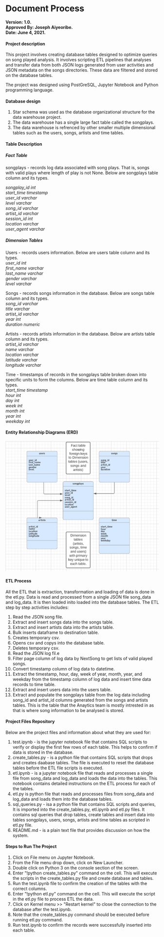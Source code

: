# Document Process

**Version: 1.0.**<br>
**Approved By: Joseph Aiyeoribe.**<br>
**Date: June 4, 2021.**<br>

#### Project description
This project involves creating database tables designed to optimize queries on song played analysis. It involves scripting ETL pipelines that analyses and transfer data from both JSON logs generated from user activities and JSON metadata on the songs directories. These data are filtered and stored on the database tables.

The project was designed using PostGreSQL, Jupyter Notebook and Python programming language.

#### Database design
1. Star schema was used as the database organizational structure for the data warehouse project. 
2. The data warehouse has a single large fact table called the songplays.
3. The data warehouse is refrenced by other smaller multiple dimensional tables such as the users, songs, artists and time tables.

#### Table Description
##### Fact Table
songplays - records log data associated with song plays. That is, songs with valid plays where length of play is not None. Below are songplays table column and its types.

*songplay_id int*<br>
*start_time timestamp*<br> 
*user_id varchar*<br> 
*level varchar*<br>
*song_id varchar*<br>
*artist_id varchar*<br>
*session_id int*<br> 
*location varchar*<br>
*user_agent varchar*<br>

##### Dimension Tables
Users - records users information. Below are users table column and its types.<br>
*user_id int*<br>
*first_name varchar*<br>
*last_name varchar*<br>
*gender varchar*<br>
*level varchar*<br>

Songs - records songs information in the database. Below are songs table column and its types.<br>
*song_id varchar*<br> 
*title varchar*<br> 
*artist_id varchar*<br> 
*year int*<br> 
*duration numeric*<br>

Artists - records artists information in the database. Below are artists table column and its types.<br>
*artist_id varchar*<br> 
*name varchar*<br> 
*location varchar*<br> 
*latitude varchar*<br> 
*longitude varchar*<br>

Time - timestamps of records in the songplays table broken down into specific units to form the columns. Below are time table column and its types.<br>
*start_time timestamp*<br> 
*hour int*<br> 
*day int*<br> 
*week int*<br> 
*month int*<br>
*year int*<br> 
*weekday int*<br>

#### Entity Relationship Diagrams (ERD)
![Tux, the Linux mascot](https://github.com/olubamise/Data-Modeling-with-Postgres-Project/blob/master/images/Data%20Modelling%20with%20Postgresql%20Project.png)<br>

#### ETL Process
All the ETL that is extraction, transformation and loading of data is done in the etl.py. Data is read and processed from a single JSON file song_data and log_data. It is then loaded inito loaded into the database tables. The ETL step by step activities includes:<br>
1. Read the JSON song file.
2. Extract and insert songs data into the songs table.
3. Extract and insert artists data into the artists table.
4. Bulk inserts dataframe to destination table.
5. Creates temporary csv.
6. Opens csv and copys into the database table.
7. Deletes temporary csv.
8. Read the JSON log fil.e
9. Filter page column of log data by NextSong to get lists of valid played songs.
10. Convert timestamp column of log data to datetime.
11. Extract the timestamp, hour, day, week of year, month, year, and weekday from the timestamp column of log data and insert time data records to time table.
12. Extract and insert users data into the users table.
13. Extract and populate the songplays table from the log data including song_id and artist_id columns generated from the songs and artists tables. This is the table that the 
    Anaytics team is mostly intrested in as that is where song information to be analysed is stored.<br>
    
#### Project Files Repository
Below are the project files and information about what they are used for:

1. test.ipynb - is the jupyter notebook file that contains SQL scripts to verify or display the first few rows of each table. This helps to confirm if data is stored in the database.
2. create_tables.py - is a python file that contains SQL scripts that drops and creates daabase tables. The file is executed to reset the database tables before the ETL file scripts is executed.
3. etl.ipynb - is a jupyter notebook file that reads and processes a single file from song_data and log_data and loads the data into the  tables. This notebook contains detailed instructions on the ETL process for each of the tables.
4. etl.py is python file that reads and processes files from song_data and log_data and loads them into the database tables. 
5. sql_queries.py - isa a python file that contains SQL scripts and queries, It is imported into the create_tables.py, etl.ipynb and etl.py files. It contains sql queries that drop tables, create tables and insert data into tables songplays, users, songs, artists and time tables as scripted in etl.py file.
6. README.md - is a plain text file that provides discussion on how the system.<br>

#### Steps to Run The Project
1. Click on File menu on Jupyter Notebook. 
2. From the File menu drop down, click on New Launcher.
3. Double click on Python 3 on the console section of the screen.
4. Enter "!python create_tables.py" command on the cell. This will execute the scripts in the create_tables.py file and create database and tables.  
5. Run the test.ipynb file to confirm the creation of the tables with the correct columns. 
6. Enter "!python etl.py" command on the cell. This will execute the script in the etl.py file to process ETL the data.
6. Click on Kernel menu >> "Restart kernel" to close the connection to the database after the test.ipynb.
7. Note that the create_tables.py command should be executed before running etl.py command.
8. Run test.ipynb to confirm the records were successfully inserted into each table.
